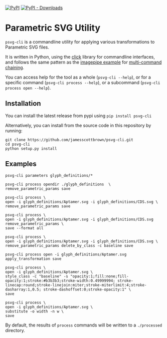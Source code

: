 [![PyPI](https://img.shields.io/pypi/v/psvg-cli)](https://pypi.org/project/psvg-cli)
[![PyPI - Downloads](https://img.shields.io/pypi/dm/psvg-cli)](https://pypi.org/project/psvg-cli)


# Parametric SVG Utility

`psvg-cli` is a commandline utility for applying various transformations to Parametric SVG files.

It is written in Python, using the [click](https://click.palletsprojects.com) library for commandline interfaces, and follows the same pattern as the [imagepipe example](https://github.com/pallets/click/blob/master/examples/imagepipe/imagepipe.py) for [multi-command chaining](https://click.palletsprojects.com/en/7.x/commands/#multi-command-chaining).

You can access help for the tool as a whole (`psvg-cli --help`), or for a specific command (`psvg-cli process --help`), or a subcommand (`psvg-cli process open --help`).


## Installation

You can install the latest release from pypi using `pip install psvg-cli`

Alternatively, you can install from the source code in this repository by running:

```shell
git clone https://github.com/jamesscottbrown/psvg-cli.git
cd psvg-cli
python setup.py install
```


## Examples

```
psvg-cli parameters glyph_definitions/*

psvg-cli process opendir ./glyph_definitions  \
remove_parametric_params save

psvg-cli process \
open -i glyph_definitions/Aptamer.svg -i glyph_definitions/CDS.svg \
remove_parametric_params save

psvg-cli process \
open -i glyph_definitions/Aptamer.svg -i glyph_definitions/CDS.svg remove_parametric_params \
save --format all

psvg-cli process \
open -i glyph_definitions/Aptamer.svg -i glyph_definitions/CDS.svg \ 
remove_parametric_params delete_by_class -c baseline save 

psvg-cli process open -i glyph_definitions/Aptamer.svg apply_transformation save 

psvg-cli process \
open -i glyph_definitions/Aptamer.svg \
style_class -c "baseline" -s "opacity:1;fill:none;fill-opacity:1;stroke:#b3b3b3;stroke-width:0.49999994; stroke-linecap:round;stroke-linejoin:miter;stroke-miterlimit:4;stroke-dasharray:1,0.5; stroke-dashoffset:0;stroke-opacity:1" \
save

psvg-cli process \
open -i glyph_definitions/Aptamer.svg \
substitute -o width -n w \
save

```

By default, the results of `process` commands will be written to a `./processed` directory.
